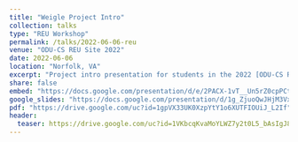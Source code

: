 ```yaml
---
title: "Weigle Project Intro"
collection: talks
type: "REU Workshop"
permalink: /talks/2022-06-06-reu
venue: "ODU-CS REU Site 2022"
date: 2022-06-06
location: "Norfolk, VA"
excerpt: "Project intro presentation for students in the 2022 [ODU-CS REU Site on Disinformation Detection and Analytics](https://oducsreu.github.io/)"
share: false
embed: "https://docs.google.com/presentation/d/e/2PACX-1vT__Un5rZ0cpPCtDfZa1NEGlUkZ6UzvjpbTr4JxgjOHGhHbLtUNagqbJjWhDIQJHJ_pPLUMUZUBwWOn/embed?start=false&loop=false&delayms=3000"
google_slides: "https://docs.google.com/presentation/d/1g_ZjuoQwJHjM3VxixrtWGJqgVBbEucKh7fYsweX2vzA"
pdf: "https://drive.google.com/uc?id=1gpVX33UK0XzpYtY1o6XUTFIOUiJ_L2If"
header:
  teaser: https://drive.google.com/uc?id=1VKbcqKvaMoYLWZ7y2t0L5_bAsIgJ8qrs  
---
```

